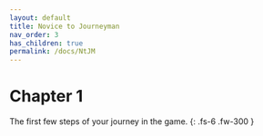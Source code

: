 ```yaml
---
layout: default
title: Novice to Journeyman
nav_order: 3
has_children: true
permalink: /docs/NtJM
---
```


# Chapter 1

The first few steps of your journey in the game.
{: .fs-6 .fw-300 }
